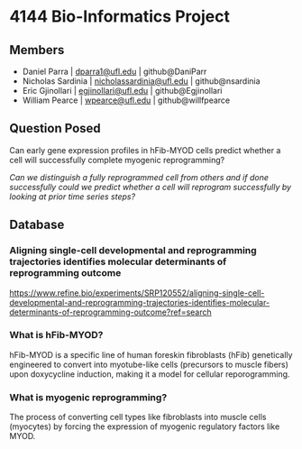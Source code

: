 # 4144 Bio-Informatics Project

## Members
- Daniel Parra   | dparra1@ufl.edu   | github@DaniParr
- Nicholas Sardinia  | nicholassardinia@ufl.edu | github@nsardinia
- Eric Gjinollari | egjinollari@ufl.edu | github@Egjinollari
- William Pearce | wpearce@ufl.edu | github@willfpearce

## Question Posed
Can early gene expression profiles in hFib-MYOD cells predict whether a cell will successfully complete myogenic reprogramming?

_Can we distinguish a fully reprogrammed cell from others and if done successfully could we predict whether a cell will reprogram successfully by looking at prior time series steps?_

## Database
### Aligning single-cell developmental and reprogramming trajectories identifies molecular determinants of reprogramming outcome
https://www.refine.bio/experiments/SRP120552/aligning-single-cell-developmental-and-reprogramming-trajectories-identifies-molecular-determinants-of-reprogramming-outcome?ref=search

### What is hFib-MYOD?
hFib-MYOD is a specific line of human foreskin fibroblasts (hFib) genetically engineered to convert into myotube-like cells (precursors to muscle fibers) upon doxycycline induction, making it a model for cellular reporogramming.

### What is myogenic reprogramming?
The process of converting cell types like fibroblasts into muscle cells (myocytes) by forcing the expression of myogenic regulatory factors like MYOD.
